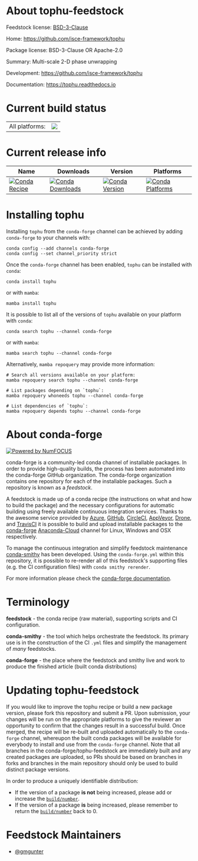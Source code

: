 About tophu-feedstock
=====================

Feedstock license: [BSD-3-Clause](https://github.com/conda-forge/tophu-feedstock/blob/main/LICENSE.txt)

Home: https://github.com/isce-framework/tophu

Package license: BSD-3-Clause OR Apache-2.0

Summary: Multi-scale 2-D phase unwrapping

Development: https://github.com/isce-framework/tophu

Documentation: https://tophu.readthedocs.io

Current build status
====================


<table><tr><td>All platforms:</td>
    <td>
      <a href="https://dev.azure.com/conda-forge/feedstock-builds/_build/latest?definitionId=20446&branchName=main">
        <img src="https://dev.azure.com/conda-forge/feedstock-builds/_apis/build/status/tophu-feedstock?branchName=main">
      </a>
    </td>
  </tr>
</table>

Current release info
====================

| Name | Downloads | Version | Platforms |
| --- | --- | --- | --- |
| [![Conda Recipe](https://img.shields.io/badge/recipe-tophu-green.svg)](https://anaconda.org/conda-forge/tophu) | [![Conda Downloads](https://img.shields.io/conda/dn/conda-forge/tophu.svg)](https://anaconda.org/conda-forge/tophu) | [![Conda Version](https://img.shields.io/conda/vn/conda-forge/tophu.svg)](https://anaconda.org/conda-forge/tophu) | [![Conda Platforms](https://img.shields.io/conda/pn/conda-forge/tophu.svg)](https://anaconda.org/conda-forge/tophu) |

Installing tophu
================

Installing `tophu` from the `conda-forge` channel can be achieved by adding `conda-forge` to your channels with:

```
conda config --add channels conda-forge
conda config --set channel_priority strict
```

Once the `conda-forge` channel has been enabled, `tophu` can be installed with `conda`:

```
conda install tophu
```

or with `mamba`:

```
mamba install tophu
```

It is possible to list all of the versions of `tophu` available on your platform with `conda`:

```
conda search tophu --channel conda-forge
```

or with `mamba`:

```
mamba search tophu --channel conda-forge
```

Alternatively, `mamba repoquery` may provide more information:

```
# Search all versions available on your platform:
mamba repoquery search tophu --channel conda-forge

# List packages depending on `tophu`:
mamba repoquery whoneeds tophu --channel conda-forge

# List dependencies of `tophu`:
mamba repoquery depends tophu --channel conda-forge
```


About conda-forge
=================

[![Powered by
NumFOCUS](https://img.shields.io/badge/powered%20by-NumFOCUS-orange.svg?style=flat&colorA=E1523D&colorB=007D8A)](https://numfocus.org)

conda-forge is a community-led conda channel of installable packages.
In order to provide high-quality builds, the process has been automated into the
conda-forge GitHub organization. The conda-forge organization contains one repository
for each of the installable packages. Such a repository is known as a *feedstock*.

A feedstock is made up of a conda recipe (the instructions on what and how to build
the package) and the necessary configurations for automatic building using freely
available continuous integration services. Thanks to the awesome service provided by
[Azure](https://azure.microsoft.com/en-us/services/devops/), [GitHub](https://github.com/),
[CircleCI](https://circleci.com/), [AppVeyor](https://www.appveyor.com/),
[Drone](https://cloud.drone.io/welcome), and [TravisCI](https://travis-ci.com/)
it is possible to build and upload installable packages to the
[conda-forge](https://anaconda.org/conda-forge) [Anaconda-Cloud](https://anaconda.org/)
channel for Linux, Windows and OSX respectively.

To manage the continuous integration and simplify feedstock maintenance
[conda-smithy](https://github.com/conda-forge/conda-smithy) has been developed.
Using the ``conda-forge.yml`` within this repository, it is possible to re-render all of
this feedstock's supporting files (e.g. the CI configuration files) with ``conda smithy rerender``.

For more information please check the [conda-forge documentation](https://conda-forge.org/docs/).

Terminology
===========

**feedstock** - the conda recipe (raw material), supporting scripts and CI configuration.

**conda-smithy** - the tool which helps orchestrate the feedstock.
                   Its primary use is in the construction of the CI ``.yml`` files
                   and simplify the management of *many* feedstocks.

**conda-forge** - the place where the feedstock and smithy live and work to
                  produce the finished article (built conda distributions)


Updating tophu-feedstock
========================

If you would like to improve the tophu recipe or build a new
package version, please fork this repository and submit a PR. Upon submission,
your changes will be run on the appropriate platforms to give the reviewer an
opportunity to confirm that the changes result in a successful build. Once
merged, the recipe will be re-built and uploaded automatically to the
`conda-forge` channel, whereupon the built conda packages will be available for
everybody to install and use from the `conda-forge` channel.
Note that all branches in the conda-forge/tophu-feedstock are
immediately built and any created packages are uploaded, so PRs should be based
on branches in forks and branches in the main repository should only be used to
build distinct package versions.

In order to produce a uniquely identifiable distribution:
 * If the version of a package **is not** being increased, please add or increase
   the [``build/number``](https://docs.conda.io/projects/conda-build/en/latest/resources/define-metadata.html#build-number-and-string).
 * If the version of a package **is** being increased, please remember to return
   the [``build/number``](https://docs.conda.io/projects/conda-build/en/latest/resources/define-metadata.html#build-number-and-string)
   back to 0.

Feedstock Maintainers
=====================

* [@gmgunter](https://github.com/gmgunter/)

